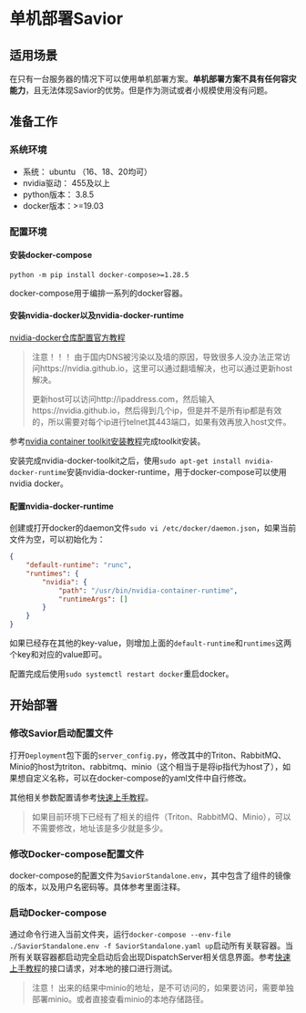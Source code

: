 # 单机部署Savior

## 适用场景

在只有一台服务器的情况下可以使用单机部署方案。**单机部署方案不具有任何容灾能力**，且无法体现Savior的优势。但是作为测试或者小规模使用没有问题。

## 准备工作

### 系统环境

- 系统： ubuntu （16、18、20均可）
- nvidia驱动： 455及以上
- python版本： 3.8.5
- docker版本：>=19.03

### 配置环境

#### 安装docker-compose

```shell script
python -m pip install docker-compose>=1.28.5
```
docker-compose用于编排一系列的docker容器。

#### 安装nvidia-docker以及nvidia-docker-runtime

[nvidia-docker仓库配置官方教程](https://nvidia.github.io/nvidia-docker/)

> 注意！！！
> 由于国内DNS被污染以及墙的原因，导致很多人没办法正常访问https://nvidia.github.io，这里可以通过翻墙解决，也可以通过更新host解决。
>
> 更新host可以访问http://ipaddress.com，然后输入https://nvidia.github.io，然后得到几个ip，但是并不是所有ip都是有效的，所以需要对每个ip进行telnet其443端口，如果有效再放入host文件。

参考[nvidia container toolkit安装教程](https://docs.nvidia.com/datacenter/cloud-native/container-toolkit/install-guide.html#setting-up-nvidia-container-toolkit)完成toolkit安装。

安装完成nvidia-docker-toolkit之后，使用`sudo apt-get install nvidia-docker-runtime`安装nvidia-docker-runtime，用于docker-compose可以使用nvidia docker。

#### 配置nvidia-docker-runtime

创建或打开docker的daemon文件`sudo vi /etc/docker/daemon.json`，如果当前文件为空，可以初始化为：

```json
{
    "default-runtime": "runc",
    "runtimes": {
        "nvidia": {
            "path": "/usr/bin/nvidia-container-runtime",
            "runtimeArgs": []
        }
    }
}
```

如果已经存在其他的key-value，则增加上面的`default-runtime`和`runtimes`这两个key和对应的value即可。

配置完成后使用`sudo systemctl restart docker`重启docker。

## 开始部署

### 修改Savior启动配置文件

打开`Deployment`包下面的`server_config.py`，修改其中的Triton、RabbitMQ、Minio的host为triton、rabbitmq、minio（这个相当于是将ip指代为host了），如果想自定义名称，可以在docker-compose的yaml文件中自行修改。

其他相关参数配置请参考[快速上手教程](../../Docs/QuickStart.md)。

> 如果目前环境下已经有了相关的组件（Triton、RabbitMQ、Minio），可以不需要修改，地址该是多少就是多少。

### 修改Docker-compose配置文件

docker-compose的配置文件为`SaviorStandalone.env`，其中包含了组件的镜像的版本，以及用户名密码等。具体参考里面注释。

### 启动Docker-compose

通过命令行进入当前文件夹，运行`docker-compose --env-file ./SaviorStandalone.env -f SaviorStandalone.yaml up`启动所有关联容器。当所有关联容器都启动完全启动后会出现DispatchServer相关信息界面。参考[快速上手教程](../../Docs/QuickStart.md)的接口请求，对本地的接口进行测试。

> 注意！
> 出来的结果中minio的地址，是不可访问的，如果要访问，需要单独部署minio。或者直接查看minio的本地存储路径。
